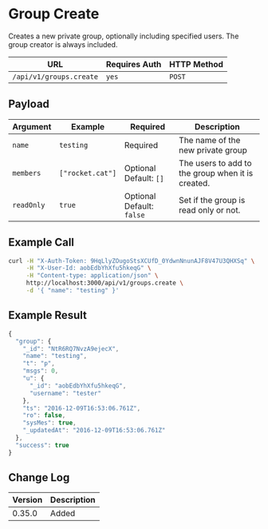 # Group Create

Creates a new private group, optionally including specified users. The group creator is always included.

| URL                     | Requires Auth | HTTP Method |
| ----------------------- | ------------- | ----------- |
| `/api/v1/groups.create` | `yes`         | `POST`      |

## Payload

| Argument   | Example          | Required                  | Description                                       |
| ---------- | ---------------- | ------------------------- | ------------------------------------------------- |
| `name`     | `testing`        | Required                  | The name of the new private group                 |
| `members`  | `["rocket.cat"]` | Optional Default: `[]`    | The users to add to the group when it is created. |
| `readOnly` | `true`           | Optional Default: `false` | Set if the group is read only or not.             |

## Example Call

```bash
curl -H "X-Auth-Token: 9HqLlyZOugoStsXCUfD_0YdwnNnunAJF8V47U3QHXSq" \
     -H "X-User-Id: aobEdbYhXfu5hkeqG" \
     -H "Content-type: application/json" \
     http://localhost:3000/api/v1/groups.create \
     -d '{ "name": "testing" }'
```

## Example Result

```javascript
{
  "group": {
    "_id": "NtR6RQ7NvzA9ejecX",
    "name": "testing",
    "t": "p",
    "msgs": 0,
    "u": {
      "_id": "aobEdbYhXfu5hkeqG",
      "username": "tester"
    },
    "ts": "2016-12-09T16:53:06.761Z",
    "ro": false,
    "sysMes": true,
    "_updatedAt": "2016-12-09T16:53:06.761Z"
  },
  "success": true
}
```

## Change Log

| Version | Description |
| ------- | ----------- |
| 0.35.0  | Added       |
